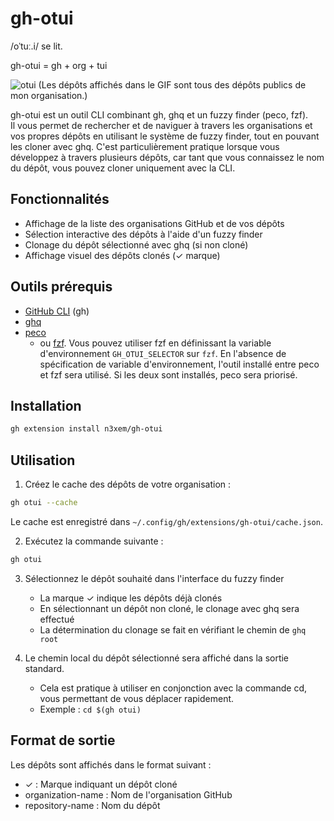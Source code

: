 # gh-otui

/oˈtuː.i/ se lit.

gh-otui = gh + org + tui

![otui](https://github.com/user-attachments/assets/0c7626eb-c639-4f4c-86e1-b4ba6dab5bec)
(Les dépôts affichés dans le GIF sont tous des dépôts publics de mon organisation.)

gh-otui est un outil CLI combinant gh, ghq et un fuzzy finder (peco, fzf).  
Il vous permet de rechercher et de naviguer à travers les organisations et vos propres dépôts en utilisant le système de fuzzy finder, tout en pouvant les cloner avec ghq. C'est particulièrement pratique lorsque vous développez à travers plusieurs dépôts, car tant que vous connaissez le nom du dépôt, vous pouvez cloner uniquement avec la CLI.

## Fonctionnalités

- Affichage de la liste des organisations GitHub et de vos dépôts
- Sélection interactive des dépôts à l'aide d'un fuzzy finder
- Clonage du dépôt sélectionné avec ghq (si non cloné)
- Affichage visuel des dépôts clonés (✓ marque)

## Outils prérequis

- [GitHub CLI](https://cli.github.com/) (gh)
- [ghq](https://github.com/x-motemen/ghq)
- [peco](https://github.com/peco/peco)
  - ou [fzf](https://github.com/junegunn/fzf). Vous pouvez utiliser fzf en définissant la variable d'environnement `GH_OTUI_SELECTOR` sur `fzf`. En l'absence de spécification de variable d'environnement, l'outil installé entre peco et fzf sera utilisé. Si les deux sont installés, peco sera priorisé.
  
## Installation

```bash
gh extension install n3xem/gh-otui
```

## Utilisation

1. Créez le cache des dépôts de votre organisation :

```bash
gh otui --cache
```

Le cache est enregistré dans `~/.config/gh/extensions/gh-otui/cache.json`.

2. Exécutez la commande suivante :

```bash
gh otui
```

3. Sélectionnez le dépôt souhaité dans l'interface du fuzzy finder
   - La marque ✓ indique les dépôts déjà clonés
   - En sélectionnant un dépôt non cloné, le clonage avec ghq sera effectué
   - La détermination du clonage se fait en vérifiant le chemin de `ghq root`

4. Le chemin local du dépôt sélectionné sera affiché dans la sortie standard.
   - Cela est pratique à utiliser en conjonction avec la commande cd, vous permettant de vous déplacer rapidement.
   - Exemple : `cd $(gh otui)`

## Format de sortie

Les dépôts sont affichés dans le format suivant :

- ✓ : Marque indiquant un dépôt cloné
- organization-name : Nom de l'organisation GitHub
- repository-name : Nom du dépôt
